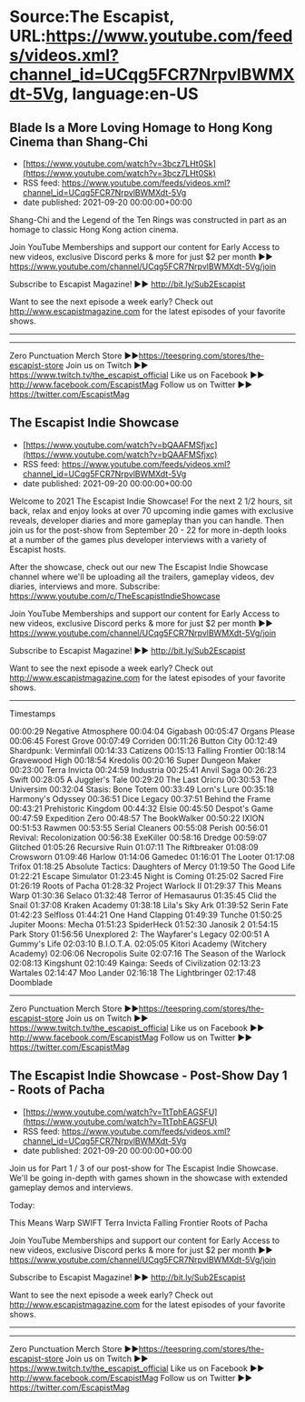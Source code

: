 # Source:The Escapist, URL:https://www.youtube.com/feeds/videos.xml?channel_id=UCqg5FCR7NrpvlBWMXdt-5Vg, language:en-US

## Blade Is a More Loving Homage to Hong Kong Cinema than Shang-Chi
 - [https://www.youtube.com/watch?v=3bcz7LHt0Sk](https://www.youtube.com/watch?v=3bcz7LHt0Sk)
 - RSS feed: https://www.youtube.com/feeds/videos.xml?channel_id=UCqg5FCR7NrpvlBWMXdt-5Vg
 - date published: 2021-09-20 00:00:00+00:00

Shang-Chi and the Legend of the Ten Rings was constructed in part as an homage to classic Hong Kong action cinema.

Join YouTube Memberships and support our content for Early Access to new videos, exclusive Discord perks & more for just $2 per month ►► https://www.youtube.com/channel/UCqg5FCR7NrpvlBWMXdt-5Vg/join

Subscribe to Escapist Magazine! ►► http://bit.ly/Sub2Escapist

Want to see the next episode a week early? Check out http://www.escapistmagazine.com for the latest episodes of your favorite shows.

---



---


Zero Punctuation Merch Store ►►https://teespring.com/stores/the-escapist-store
Join us on Twitch ►► https://www.twitch.tv/the_escapist_official
Like us on Facebook ►► http://www.facebook.com/EscapistMag
Follow us on Twitter ►► https://twitter.com/EscapistMag

## The Escapist Indie Showcase
 - [https://www.youtube.com/watch?v=bQAAFMSfjxc](https://www.youtube.com/watch?v=bQAAFMSfjxc)
 - RSS feed: https://www.youtube.com/feeds/videos.xml?channel_id=UCqg5FCR7NrpvlBWMXdt-5Vg
 - date published: 2021-09-20 00:00:00+00:00

Welcome to 2021 The Escapist Indie Showcase! For the next 2 1/2 hours, sit back, relax and enjoy looks at over 70 upcoming indie games with exclusive reveals, developer diaries and more gameplay than you can handle. Then join us for the post-show from September 20 - 22 for more in-depth looks at a number of the games plus developer interviews with a variety of Escapist hosts.

After the showcase, check out our new The Escapist Indie Showcase channel where we'll be uploading all the trailers, gameplay videos, dev diaries, interviews and more. Subscribe: https://www.youtube.com/c/TheEscapistIndieShowcase

Join YouTube Memberships and support our content for Early Access to new videos, exclusive Discord perks & more for just $2 per month ►► https://www.youtube.com/channel/UCqg5FCR7NrpvlBWMXdt-5Vg/join

Subscribe to Escapist Magazine! ►► http://bit.ly/Sub2Escapist

Want to see the next episode a week early? Check out http://www.escapistmagazine.com for the latest episodes of your favorite shows.

---
Timestamps

00:00:29    Negative Atmosphere
00:04:04    Gigabash
00:05:47    Organs Please
00:06:45    Forest Grove
00:07:49    Corriden 
00:11:26    Button City
00:12:49    Shardpunk: Verminfall
00:14:33    Catizens
00:15:13    Falling Frontier
00:18:14    Gravewood High
00:18:54    Kredolis
00:20:16    Super Dungeon Maker
00:23:00    Terra Invicta
00:24:59    Industria
00:25:41    Anvil Saga
00:26:23    Swift
00:28:05    A Juggler's Tale
00:29:20    The Last Oricru
00:30:53    The Universim
00:32:04    Stasis: Bone Totem
00:33:49    Lorn's Lure
00:35:18    Harmony's Odyssey
00:36:51    Dice Legacy
00:37:51    Behind the Frame
00:43:21    Prehistoric Kingdom
00:44:32    Elsie
00:45:50    Despot's Game
00:47:59    Expedition Zero
00:48:57    The BookWalker
00:50:22    IXION
00:51:53    Rawmen
00:53:55    Serial Cleaners
00:55:08    Perish
00:56:01    Revival: Recolonization
00:56:38    ExeKiller
00:58:16    Dredge
00:59:07    Glitched
01:05:26    Recursive Ruin
01:07:11    The Riftbreaker
01:08:09    Crowsworn
01:09:46    Harlow
01:14:06    Gamedec
01:16:01    The Looter
01:17:08    Trifox
01:18:25    Absolute Tactics: Daughters of Mercy
01:19:50    The Good Life
01:22:21    Escape Simulator
01:23:45    Night is Coming
01:25:02    Sacred Fire
01:26:19    Roots of Pacha
01:28:32    Project Warlock II
01:29:37    This Means Warp
01:30:36    Selaco
01:32:48    Terror of Hemasaurus
01:35:45    Clid the Snail
01:37:08    Kraken Academy
01:38:18    Lila's Sky Ark
01:39:52    Serin Fate
01:42:23    Selfloss
01:44:21    One Hand Clapping
01:49:39    Tunche
01:50:25    Jupiter Moons: Mecha
01:51:23    SpiderHeck
01:52:30    Janosik 2
01:54:15    Park Story
01:56:56    Unexplored 2: The Wayfarer's Legacy
02:00:51    A Gummy's Life
02:03:10    B.I.O.T.A.
02:05:05    Kitori Academy (Witchery Academy)
02:06:06    Necropolis Suite
02:07:16    The Season of the Warlock
02:08:13    Kingshunt
02:10:49    Kainga: Seeds of Civilization
02:13:23    Wartales
02:14:47    Moo Lander
02:16:18    The Lightbringer
02:17:48    Doomblade



---


Zero Punctuation Merch Store ►►https://teespring.com/stores/the-escapist-store
Join us on Twitch ►► https://www.twitch.tv/the_escapist_official
Like us on Facebook ►► http://www.facebook.com/EscapistMag
Follow us on Twitter ►► https://twitter.com/EscapistMag

## The Escapist Indie Showcase - Post-Show Day 1 - Roots of Pacha
 - [https://www.youtube.com/watch?v=TtTphEAGSFU](https://www.youtube.com/watch?v=TtTphEAGSFU)
 - RSS feed: https://www.youtube.com/feeds/videos.xml?channel_id=UCqg5FCR7NrpvlBWMXdt-5Vg
 - date published: 2021-09-20 00:00:00+00:00

Join us for Part 1 / 3 of our post-show for The Escapist Indie Showcase. We'll be going in-depth with games shown in the showcase with extended gameplay demos and interviews.

Today: 

This Means Warp
SWIFT
Terra Invicta
Falling Frontier
Roots of Pacha



Join YouTube Memberships and support our content for Early Access to new videos, exclusive Discord perks & more for just $2 per month ►► https://www.youtube.com/channel/UCqg5FCR7NrpvlBWMXdt-5Vg/join

Subscribe to Escapist Magazine! ►► http://bit.ly/Sub2Escapist

Want to see the next episode a week early? Check out http://www.escapistmagazine.com for the latest episodes of your favorite shows.

---



---


Zero Punctuation Merch Store ►►https://teespring.com/stores/the-escapist-store
Join us on Twitch ►► https://www.twitch.tv/the_escapist_official
Like us on Facebook ►► http://www.facebook.com/EscapistMag
Follow us on Twitter ►► https://twitter.com/EscapistMag

